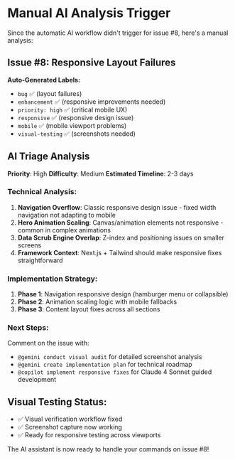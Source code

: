 # Manual AI Analysis Trigger

Since the automatic AI workflow didn't trigger for issue #8, here's a manual analysis:

## Issue #8: Responsive Layout Failures

**Auto-Generated Labels:**
- `bug` ✅ (layout failures)
- `enhancement` ✅ (responsive improvements needed)  
- `priority: high` ✅ (critical mobile UX)
- `responsive` ✅ (responsive design issue)
- `mobile` ✅ (mobile viewport problems)
- `visual-testing` ✅ (screenshots needed)

## AI Triage Analysis

**Priority**: High
**Difficulty**: Medium
**Estimated Timeline**: 2-3 days

### Technical Analysis:
1. **Navigation Overflow**: Classic responsive design issue - fixed width navigation not adapting to mobile
2. **Hero Animation Scaling**: Canvas/animation elements not responsive - common in complex animations
3. **Data Scrub Engine Overlap**: Z-index and positioning issues on smaller screens
4. **Framework Context**: Next.js + Tailwind should make responsive fixes straightforward

### Implementation Strategy:
1. **Phase 1**: Navigation responsive design (hamburger menu or collapsible)
2. **Phase 2**: Animation scaling logic with mobile fallbacks
3. **Phase 3**: Content layout fixes across all sections

### Next Steps:
Comment on the issue with:
- `@gemini conduct visual audit` for detailed screenshot analysis
- `@gemini create implementation plan` for technical roadmap  
- `@copilot implement responsive fixes` for Claude 4 Sonnet guided development

## Visual Testing Status:
- ✅ Visual verification workflow fixed
- ✅ Screenshot capture now working  
- ✅ Ready for responsive testing across viewports

The AI assistant is now ready to handle your commands on issue #8!
